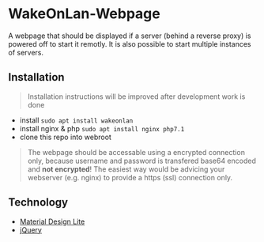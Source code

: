 # WakeOnLan-Webpage
A webpage that should be displayed if a server (behind a reverse proxy) is powered off to start it remotly. It is also possible to start multiple instances of servers.


## Installation

> Installation instructions will be improved after development work is done

- install `sudo apt install wakeonlan`
- install nginx & php `sudo apt install nginx php7.1`
- clone this repo into webroot

> The webpage should be accessable using a encrypted connection only, because username and password is transfered base64 encoded and **not encrypted**! The easiest way would be advicing your webserver (e.g. nginx) to provide a https (ssl) connection only.

## Technology

- [Material Design Lite](https://getmdl.io/)
- [jQuery](https://jquery.com/)
